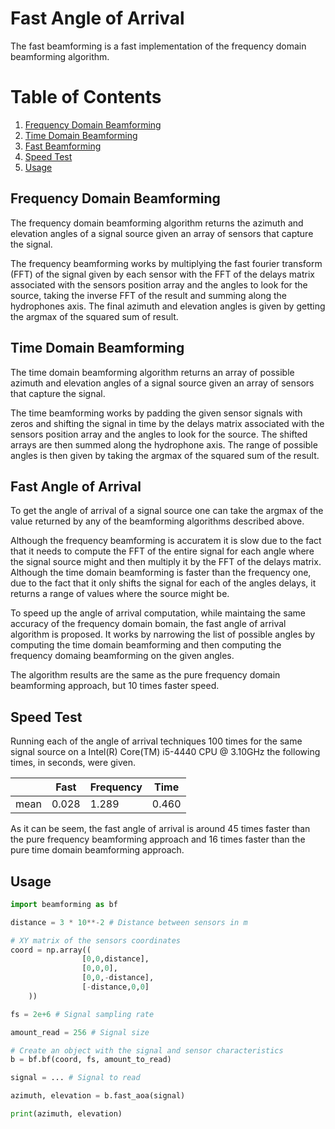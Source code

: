 # Fast Angle of Arrival

The fast beamforming is a fast implementation of the frequency domain beamforming algorithm.

# Table of Contents
1. [Frequency Domain Beamforming](#Frequency-Domain-Beamforming)
2. [Time Domain Beamforming](#Time-Domain-Beamforming)
3. [Fast Beamforming](#Fast-Beamforming)
4. [Speed Test](#Speed-Test)
5. [Usage](#Usage)

## Frequency Domain Beamforming

The frequency domain beamforming algorithm returns the azimuth and elevation angles of a signal source given an array of sensors that capture the signal.

The frequency beamforming works by multiplying the fast fourier transform (FFT) of the signal given by each sensor with the FFT of the delays matrix associated with the sensors position array and the angles to look for the source, taking the inverse FFT of the result and summing along the hydrophones axis. The final azimuth and elevation angles is given by getting the argmax of the squared sum of result.


## Time Domain Beamforming

The time domain beamforming algorithm returns an array of possible azimuth and elevation angles of a signal source given an array of sensors that capture the signal.

The time beamforming works by padding the given sensor signals with zeros and shifting the signal in time by the delays matrix associated with the sensors position array and the angles to look for the source. The shifted arrays are then summed along the hydrophone axis. The range of possible angles is then given by taking the argmax of the squared sum of the result.


## Fast Angle of Arrival

To get the angle of arrival of a signal source one can take the argmax of the value returned by any of the beamforming algorithms described above.

Although the frequency beamforming is accuratem it is slow due to the fact that it needs to compute the FFT of the entire signal for each angle
where the signal source might and then multiply it by the FFT of the delays matrix. Although the time domain beamforming is faster than the
frequency one, due to the fact that it only shifts the signal for each of the angles delays, it returns a range of values where the source might be.

To speed up the angle of arrival computation, while maintaing the same accuracy of the frequency domain bomain, the fast angle of arrival algorithm is
proposed. It works by narrowing the list of possible angles by computing the time domain beamforming and then computing the frequency domaing beamforming
on the given angles.

The algorithm results are the same as the pure frequency domain beamforming approach, but 10 times faster speed.


## Speed Test

Running each of the angle of arrival techniques 100 times for the same signal source on a
Intel(R) Core(TM) i5-4440 CPU @ 3.10GHz the following times, in seconds, were given.

|      | Fast  | Frequency | Time  |
|------|-------|-----------|-------|
| mean | 0.028 |   1.289   | 0.460 |

As it can be seem, the fast angle of arrival is around 45 times faster than the pure frequency beamforming approach and 16 times faster than the
pure time domain beamforming approach.

## Usage

```python
import beamforming as bf

distance = 3 * 10**-2 # Distance between sensors in m

# XY matrix of the sensors coordinates
coord = np.array((
                [0,0,distance],
                [0,0,0],
                [0,0,-distance],
                [-distance,0,0]
    ))

fs = 2e+6 # Signal sampling rate

amount_read = 256 # Signal size

# Create an object with the signal and sensor characteristics
b = bf.bf(coord, fs, amount_to_read)

signal = ... # Signal to read

azimuth, elevation = b.fast_aoa(signal)

print(azimuth, elevation)
```